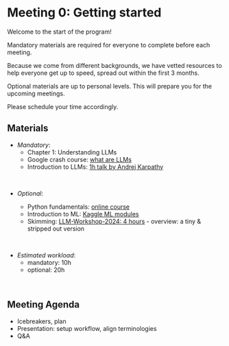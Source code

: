 # Meeting 0: Getting started

Welcome to the start of the program!

Mandatory materials are required for everyone to complete before each meeting.

Because we come from different backgrounds, we have vetted resources to help everyone get up to speed, spread out within the first 3 months. 

Optional materials are up to personal levels. This will prepare you for the upcoming meetings.

Please schedule your time accordingly.

## Materials

- *Mandatory*:
  - Chapter 1: Understanding LLMs
  - Google crash course: [what are LLMs](https://developers.google.com/machine-learning/crash-course/llm)
  - Introduction to LLMs: [1h talk by Andrej Karpathy](https://www.youtube.com/watch?v=zjkBMFhNj_g&t=1s&ab_channel=AndrejKarpathy)         

&nbsp;

- *Optional*: 

  - Python fundamentals: [online course](https://programming-24.mooc.fi/part-1/1-getting-started)
  - Introduction to ML: [Kaggle ML modules](https://www.kaggle.com/learn/intro-to-machine-learning)
  - Skimming: [LLM-Workshop-2024: 4 hours](https://github.com/rasbt/LLM-workshop-2024) - overview: a tiny & stripped out version

&nbsp;

- *Estimated workload*:
  - mandatory: 10h
  - optional: 20h

&nbsp;

## Meeting Agenda
- Icebreakers, plan
- Presentation: setup workflow, align terminologies
- Q&A


